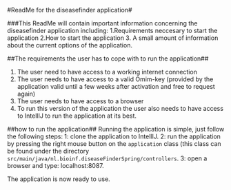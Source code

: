 #ReadMe for the diseasefinder application#

###This ReadMe will contain important information concerning the diseasefinder application including:
1.Requirements neccesary to start the application
2.How to start the application
3. A small amount of information about the current options of the application. 

##The requirements the user has to cope with to run the application##
1. The user need to have access to a working internet connection
2. The user needs to have access to a valid Omim-key (provided by the application valid until a few weeks after activation and free to request again)
3. The user needs to have access to a browser
4. To run this version of the application the user also needs to have access to IntellIJ to run the application at its best.

##how to run the application##
Running the application is simple, just follow the following steps: 1: clone the application to IntellIJ. 2: run the application by pressing the right mouse button on the ```application``` class (this class can be found under the directory ```src/main/java/nl.bioinf.diseaseFinderSpring/controllers```.
3: open a browser and type: localhost:8087.

The application is now ready to use.
